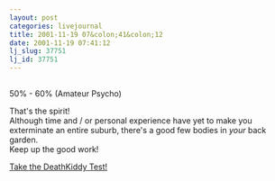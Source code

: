 ```yaml
---
layout: post
categories: livejournal
title: 2001-11-19 07&colon;41&colon;12
date: 2001-11-19 07:41:12
lj_slug: 37751
lj_id: 37751
---
```

[ ](http://www.deathboy.co.uk/test)  
---  
50% - 60% (Amateur Psycho)  



That's the spirit!  
Although time and / or personal experience have yet to make you exterminate an entire suburb, there's a good few bodies in *your* back garden.  
Keep up the good work! 



[Take the DeathKiddy Test!](http://www.deathboy.co.uk/test)
